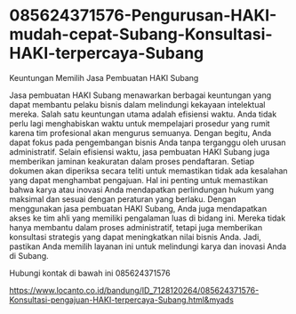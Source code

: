 # 085624371576-Pengurusan-HAKI-mudah-cepat-Subang-Konsultasi-HAKI-terpercaya-Subang

Keuntungan Memilih Jasa Pembuatan HAKI Subang

Jasa pembuatan HAKI Subang menawarkan berbagai keuntungan yang dapat membantu pelaku bisnis dalam melindungi kekayaan intelektual mereka. Salah satu keuntungan utama adalah efisiensi waktu. Anda tidak perlu lagi menghabiskan waktu untuk mempelajari prosedur yang rumit karena tim profesional akan mengurus semuanya. Dengan begitu, Anda dapat fokus pada pengembangan bisnis Anda tanpa terganggu oleh urusan administratif.
Selain efisiensi waktu, jasa pembuatan HAKI Subang juga memberikan jaminan keakuratan dalam proses pendaftaran. Setiap dokumen akan diperiksa secara teliti untuk memastikan tidak ada kesalahan yang dapat menghambat pengajuan. Hal ini penting untuk memastikan bahwa karya atau inovasi Anda mendapatkan perlindungan hukum yang maksimal dan sesuai dengan peraturan yang berlaku.
Dengan menggunakan jasa pembuatan HAKI Subang, Anda juga mendapatkan akses ke tim ahli yang memiliki pengalaman luas di bidang ini. Mereka tidak hanya membantu dalam proses administratif, tetapi juga memberikan konsultasi strategis yang dapat meningkatkan nilai bisnis Anda. Jadi, pastikan Anda memilih layanan ini untuk melindungi karya dan inovasi Anda di Subang.

Hubungi kontak di bawah ini
085624371576

https://www.locanto.co.id/bandung/ID_7128120264/085624371576-Konsultasi-pengajuan-HAKI-terpercaya-Subang.html&myads
